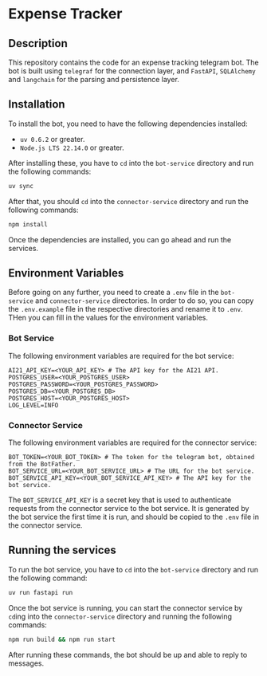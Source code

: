 # Expense Tracker

## Description

This repository contains the code for an expense tracking telegram bot. The bot is built using `telegraf` for the connection layer, and `FastAPI`, `SQLAlchemy` and `langchain` for the parsing and persistence layer.

## Installation

To install the bot, you need to have the following dependencies installed:

- `uv 0.6.2` or greater.
- `Node.js LTS 22.14.0` or greater.

After installing these, you have to `cd` into the `bot-service` directory and run the following commands:

```bash
uv sync
```

After that, you should `cd` into the `connector-service` directory and run the following commands:

```bash
npm install
```

Once the dependencies are installed, you can go ahead and run the services.

## Environment Variables

Before going on any further, you need to create a `.env` file in the `bot-service` and `connector-service` directories. In order to do so, you can copy the `.env.example` file in the respective directories and rename it to `.env`. THen you can fill in the values for the environment variables.

### Bot Service

The following environment variables are required for the bot service:

```env
AI21_API_KEY=<YOUR_API_KEY> # The API key for the AI21 API.
POSTGRES_USER=<YOUR_POSTGRES_USER>
POSTGRES_PASSWORD=<YOUR_POSTGRES_PASSWORD>
POSTGRES_DB=<YOUR_POSTGRES_DB>
POSTGRES_HOST=<YOUR_POSTGRES_HOST>
LOG_LEVEL=INFO
```

### Connector Service

The following environment variables are required for the connector service:

```env
BOT_TOKEN=<YOUR_BOT_TOKEN> # The token for the telegram bot, obtained from the BotFather.
BOT_SERVICE_URL=<YOUR_BOT_SERVICE_URL> # The URL for the bot service.
BOT_SERVICE_API_KEY=<YOUR_BOT_SERVICE_API_KEY> # The API key for the bot service.
```

The `BOT_SERVICE_API_KEY` is a secret key that is used to authenticate requests from the connector service to the bot service. It is generated by the bot service the first time it is run, and should be copied to the `.env` file in the connector service.

## Running the services

To run the bot service, you have to `cd` into the `bot-service` directory and run the following command:

```bash
uv run fastapi run
```

Once the bot service is running, you can start the connector service by `cd`ing into the `connector-service` directory and running the following commands:

```bash
npm run build && npm run start
```

After running these commands, the bot should be up and able to reply to messages.
